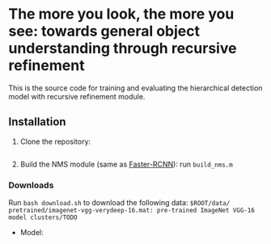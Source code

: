 # The more you look, the more you see: towards general object understanding through recursive refinement

This is the source code for training and evaluating the hierarchical detection model with recursive refinement module.

## Installation
1. Clone the repository:
    ```git clone --recursive https://github.com/jingyanw/recursive-refinement.git
    ```

2. Build the NMS module (same as [Faster-RCNN](https://github.com/ShaoqingRen/faster_rcnn/)): run `build_nms.m`


### Downloads
Run `bash download.sh` to download the following data:
    ```
    $ROOT/data/
        pretrained/imagenet-vgg-verydeep-16.mat: pre-trained ImageNet VGG-16 model
        clusters/TODO
    ```


- Model:

